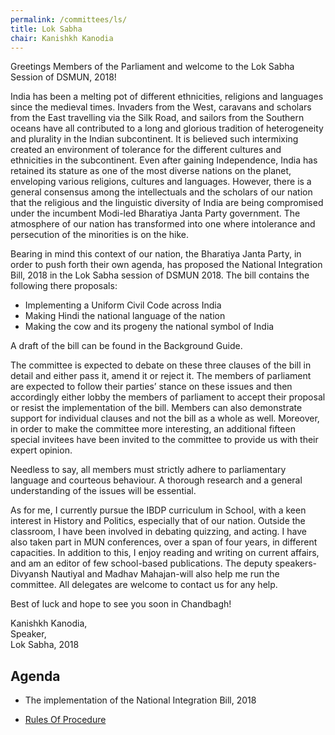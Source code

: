 ```yaml
---
permalink: /committees/ls/
title: Lok Sabha
chair: Kanishkh Kanodia
---
```


Greetings Members of the Parliament and welcome to the Lok Sabha Session of DSMUN, 2018!

India has been a melting pot of different ethnicities, religions and languages since the medieval times. Invaders from the West, caravans and scholars from the East travelling via the Silk Road, and sailors from the Southern oceans have all contributed to a long and glorious tradition of heterogeneity and plurality in the Indian subcontinent. It is believed such intermixing created an environment of tolerance for the different cultures and ethnicities in the subcontinent. Even after gaining Independence, India has retained its stature as one of the most diverse nations on the planet, enveloping various religions, cultures and languages. However, there is a general consensus among the intellectuals and the scholars of our nation that the religious and the linguistic diversity of India are being compromised under the incumbent Modi-led Bharatiya Janta Party government. The atmosphere of our nation has transformed into one where intolerance and persecution of the minorities is on the hike.

Bearing in mind this context of our nation, the Bharatiya Janta Party, in order to push forth their own agenda, has proposed the National Integration Bill, 2018 in the Lok Sabha session of DSMUN 2018. The bill contains the following there proposals:

 - Implementing a Uniform Civil Code across India
 - Making Hindi the national language of the nation
 - Making the cow and its progeny the national symbol of India

A draft of the bill can be found in the Background Guide.

The committee is expected to debate on these three clauses of the bill in detail and either pass it, amend it or reject it. The members of parliament are expected to follow their parties’ stance on these issues and then accordingly either lobby the members of parliament to accept their proposal or resist the implementation of the bill. Members can also demonstrate support for individual clauses and not the bill as a whole as well. Moreover, in order to make the committee more interesting, an additional fifteen special invitees have been invited to the committee to provide us with their expert opinion.

Needless to say, all members must strictly adhere to parliamentary language and courteous behaviour. A thorough research and a general understanding of the issues will be essential.

As for me, I currently pursue the IBDP curriculum in School, with a keen interest in History and Politics, especially that of our nation. Outside the classroom, I have been involved in debating quizzing, and acting. I have also taken part in MUN conferences, over a span of four years, in different capacities. In addition to this, I enjoy reading and writing on current affairs, and am an editor of few school-based publications. The deputy speakers-Divyansh Nautiyal and Madhav Mahajan-will also help me run the committee. All delegates are welcome to contact us for any help.

Best of luck and hope to see you soon in Chandbagh!

Kanishkh Kanodia,<br>
Speaker,<br>
Lok Sabha, 2018

## Agenda

- The implementation of the National Integration Bill, 2018

<ul class="buttons-list">
    <li>
        <a class="btn" href="/assets/pdf/ls-rop.pdf" target="_blank" rel="noopener noreferrer">Rules Of Procedure</a>
    </li>
</ul>

